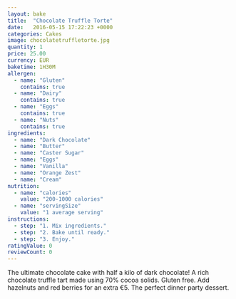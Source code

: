 ```yaml
---
layout: bake
title:  "Chocolate Truffle Torte"
date:   2016-05-15 17:22:23 +0000
categories: Cakes
image: chocolatetruffletorte.jpg
quantity: 1
price: 25.00
currency: EUR
baketime: 1H30M
allergen:
  - name: "Gluten"
    contains: true
  - name: "Dairy"
    contains: true
  - name: "Eggs"
    contains: true
  - name: "Nuts"
    contains: true
ingredients:
  - name: "Dark Chocolate"
  - name: "Butter"
  - name: "Caster Sugar"
  - name: "Eggs"
  - name: "Vanilla"
  - name: "Orange Zest"
  - name: "Cream"
nutrition:
  - name: "calories"
    value: "200-1000 calories"
  - name: "servingSize"
    value: "1 average serving"
instructions:
  - step: "1. Mix ingredients."
  - step: "2. Bake until ready."
  - step: "3. Enjoy."
ratingValue: 0
reviewCount: 0
---
```

The ultimate chocolate cake with half a kilo of dark chocolate! A rich chocolate truffle tart made using 70% cocoa solids. Gluten free. Add hazelnuts and red berries for an extra €5. The perfect dinner party dessert. 

